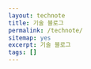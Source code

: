 ```yaml
---
layout: technote
title: 기술 블로그
permalink: /technote/
sitemap: yes
excerpt: 기술 블로그
tags: []
---
```


